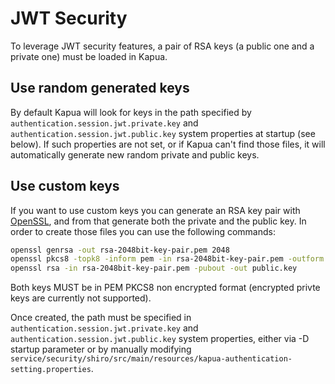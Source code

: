 # JWT Security

To leverage JWT security features, a pair of RSA keys (a public one and a private one) must be loaded in Kapua.

## Use random generated keys

By default Kapua will look for keys in the path specified by `authentication.session.jwt.private.key` and `authentication.session.jwt.public.key` system properties at startup (see below). If such properties are not set, or if Kapua can't find those files, it will automatically generate new random private and public keys.

## Use custom keys

If you want to use custom keys you can generate an RSA key pair with [OpenSSL](https://www.openssl.org/), and from that generate both the private and the public key. In order to create those files you can use the following commands:

```bash
openssl genrsa -out rsa-2048bit-key-pair.pem 2048
openssl pkcs8 -topk8 -inform pem -in rsa-2048bit-key-pair.pem -outform pem -nocrypt -out private.key
openssl rsa -in rsa-2048bit-key-pair.pem -pubout -out public.key
```

Both keys MUST be in PEM PKCS8 non encrypted format (encrypted privte keys are currently not supported). 

Once created, the path must be specified in `authentication.session.jwt.private.key` and `authentication.session.jwt.public.key` system properties, either via -D startup parameter or by manually modifying `service/security/shiro/src/main/resources/kapua-authentication-setting.properties`.